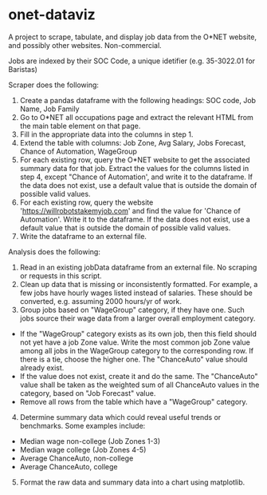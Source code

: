 # onet-dataviz
A project to scrape, tabulate, and display job data from the O*NET website, and possibly other websites. Non-commercial. 

Jobs are indexed by their SOC Code, a unique idetifier (e.g. 35-3022.01 for Baristas)

Scraper does the following:
1. Create a pandas dataframe with the following headings:
        SOC code, Job Name, Job Family
2. Go to O*NET all occupations page and extract the relevant HTML from the main table element on that page.
3. Fill in the appropriate data into the columns in step 1.
4. Extend the table with columns:
        Job Zone, Avg Salary, Jobs Forecast, Chance of Automation, WageGroup
5. For each existing row, query the O*NET website to get the associated summary data for that job. Extract the values for the columns listed in step 4, except "Chance of Automation', and write it to the dataframe. If the data does not exist, use a default value that is outside the domain of possible valid values.
6. For each existing row, query the website 'https://willrobotstakemyjob.com' and find the value for 'Chance of Automation'. Write it to the dataframe. If the data does not exist, use a default value that is outside the domain of possible valid values.
7. Write the dataframe to an external file.

Analysis does the following:
1. Read in an existing jobData dataframe from an external file. No scraping or requests in this script.
2. Clean up data that is missing or inconsistently formatted. For example, a few jobs have hourly wages listed instead of salaries. These should be converted, e.g. assuming 2000 hours/yr of work. 
3. Group jobs based on "WageGroup" category, if they have one. Such jobs source their wage data from a larger overall employment category.
- If the "WageGroup" category exists as its own job, then this field should not yet have a job Zone value. Write the most common job Zone value among all jobs in the WageGroup category to the corresponding row. If there is a tie, choose the higher one. The "ChanceAuto" value should already exist. 
- If the value does not exist, create it and do the same. The "ChanceAuto" value shall be taken as the weighted sum of all ChanceAuto values in the category, based on "Job Forecast" value.
- Remove all rows from the table which have a "WageGroup" category.
4. Determine summary data which could reveal useful trends or benchmarks. Some examples include:
- Median wage non-college (Job Zones 1-3)
- Median wage college (Job Zones 4-5)
- Average ChanceAuto, non-college
- Average ChanceAuto, college
5. Format the raw data and summary data into a chart using matplotlib.
